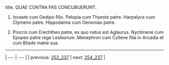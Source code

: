 title. QUAE CONTRA FAS CONCUBUERUNT.



1. Iocaste cum Oedipo filio. Pelopia cum Thyeste patre. Harpalyce cum Clymeno patre. Hippodamia cum Oenomao patre.



2. Procris cum Erechtheo patre, ex quo natus est Aglaurus. Nyctimene cum Epopeo patre rege Lesbiorum. Menephron cum Cyllene filia in Arcadia et cum Bliade matre sua.



---

| --- | --- |
| previous: [252_237](../252_237/) | next: [254_237](../254_237/) |